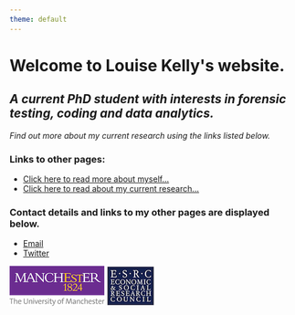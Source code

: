 ```yaml
---
theme: default
---
```

<!--Page theme shown in _config.yml file as 'Jekyll Minimal' theme by GitHub user OrderedList (https://github.com/orderedlist/minimal). All content below is my work.-->

<!--Webpage header-->
# Welcome to Louise Kelly's website.

<!--Subheading-->
## *A current PhD student with interests in forensic testing, coding and data analytics.* 
*Find out more about my current research using the links listed below.*

<!--Subheading and links to other webpages-->
### Links to other pages:

- [Click here to read more about myself...](https://lkelly36.github.io/about)
- [Click here to read about my current research...](https://lkelly36.github.io/research)

<!--Subheading and contact details links-->
### Contact details and links to my other pages are displayed below.
- [Email](mailto:louise.kelly-2@postgrad.manchester.ac.uk)
- [Twitter](https://twitter.com/louisekelly_1)


<!--Uni of Manchester and ESRC logos-->
![University of Manchester Logo](manlogo.png) ![ESRC logo](esrclogo.png)
